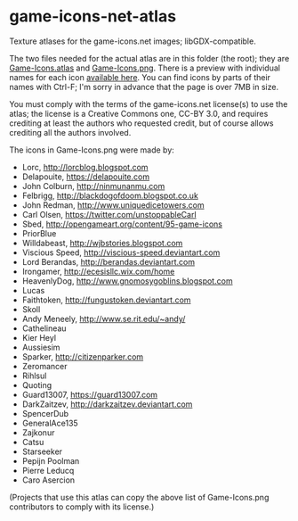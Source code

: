 # game-icons-net-atlas
Texture atlases for the game-icons.net images; libGDX-compatible.

The two files needed for the actual atlas are in this folder (the root); they are
[Game-Icons.atlas](Game-Icons.atlas) and [Game-Icons.png](Game-Icons.png).
There is a preview with individual names for each icon
[available here](https://tommyettinger.github.io/game-icons-net-atlas/). You can find icons by parts
of their names with Ctrl-F; I'm sorry in advance that the page is over 7MB in size.

You must comply with the terms of the game-icons.net license(s) to use the atlas;
the license is a Creative Commons one, CC-BY 3.0, and requires crediting at least the authors who
requested credit, but of course allows crediting all the authors involved.

The icons in Game-Icons.png were made by:

- Lorc, http://lorcblog.blogspot.com
- Delapouite, https://delapouite.com
- John Colburn, http://ninmunanmu.com
- Felbrigg, http://blackdogofdoom.blogspot.co.uk
- John Redman, http://www.uniquedicetowers.com
- Carl Olsen, https://twitter.com/unstoppableCarl
- Sbed, http://opengameart.org/content/95-game-icons
- PriorBlue
- Willdabeast, http://wjbstories.blogspot.com
- Viscious Speed, http://viscious-speed.deviantart.com
- Lord Berandas, http://berandas.deviantart.com
- Irongamer, http://ecesisllc.wix.com/home
- HeavenlyDog, http://www.gnomosygoblins.blogspot.com
- Lucas
- Faithtoken, http://fungustoken.deviantart.com
- Skoll
- Andy Meneely, http://www.se.rit.edu/~andy/
- Cathelineau
- Kier Heyl
- Aussiesim
- Sparker, http://citizenparker.com
- Zeromancer
- Rihlsul
- Quoting
- Guard13007, https://guard13007.com
- DarkZaitzev, http://darkzaitzev.deviantart.com
- SpencerDub
- GeneralAce135
- Zajkonur
- Catsu
- Starseeker
- Pepijn Poolman
- Pierre Leducq
- Caro Asercion

(Projects that use this atlas can copy the above list of Game-Icons.png contributors to comply with its license.)
